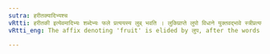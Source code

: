 ```yaml
---
sutra: हरीतक्यादिभ्यश्च
vRtti: हरीतकी इत्येवमादिभ्यः शब्देभ्यः फले प्रत्ययस्य लुब् भवति । लुकिप्राप्ते लुपो विधाने युक्तवद्भावे स्त्रीप्रत्ययश्रवणे च विशेषः ॥
vRtti_eng: The affix denoting 'fruit' is elided by लुप, after the words '_Haritaki_' &c.

---
```

